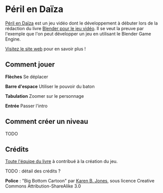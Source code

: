 Péril en Daïza
==============

[Péril en Daïza](http://perilendaiza.com/) est un jeu vidéo dont le développement à débuter lors de la rédaction du livre [Blender pour le jeu vidéo](http://fr.flossmanuals.net/blender-pour-le-jeu-video/). Il se veut la preuve par l'exemple que l'on peut développer un jeu en utilisant le Blender Game Engine.

[Visitez le site web](http://perilendaiza.com/) pour en savoir plus !

Comment jouer
-------------

**Flèches** Se déplacer

**Barre d'espace** Utiliser le pouvoir du baton

**Tabulation** Zoomer sur le personnage

**Entrée** Passer l'intro

Comment créer un niveau
-----------------------

TODO

Crédits
-------

[Toute l'équipe du livre](http://fr.flossmanuals.net/blender-pour-le-jeu-video/ch042_a-propos) à contribué à la création du jeu.

TODO : détail des crédits ?

**Police** : "Big Bottom Cartoon" par [Karen B. Jones](http://karenbjones.com/), sous licence Creative Commons Attribution-ShareAlike 3.0

